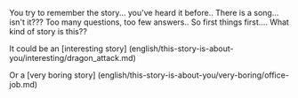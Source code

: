 You try to remember the story... you've heard it before..
There is a song... isn't it???
Too many questions, too few answers..
So first things first.... 
What kind of story is this??

It could be an [interesting story] (english/this-story-is-about-you/interesting/dragon_attack.md)

Or a [very boring story] (english/this-story-is-about-you/very-boring/office-job.md)
